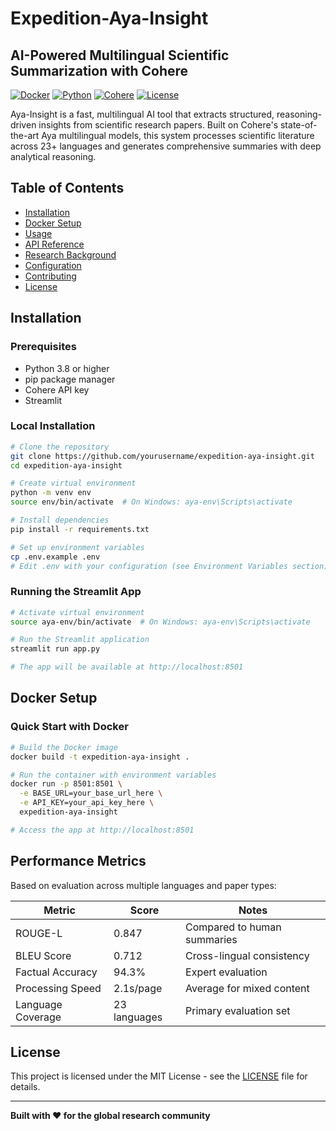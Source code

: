 # Expedition-Aya-Insight

## AI-Powered Multilingual Scientific Summarization with Cohere

[![Docker](https://img.shields.io/badge/Docker-Ready-blue?logo=docker)](https://www.docker.com/)
[![Python](https://img.shields.io/badge/Python-3.8+-green?logo=python)](https://python.org)
[![Cohere](https://img.shields.io/badge/Powered%20by-Cohere%20Aya-orange)](https://cohere.com/research/aya)
[![License](https://img.shields.io/badge/License-MIT-yellow.svg)](LICENSE)

Aya-Insight is a fast, multilingual AI tool that extracts structured, reasoning-driven insights from scientific research papers. Built on Cohere's state-of-the-art Aya multilingual models, this system processes scientific literature across 23+ languages and generates comprehensive summaries with deep analytical reasoning.

## Table of Contents

- [Installation](#installation)
- [Docker Setup](#docker-setup)
- [Usage](#usage)
- [API Reference](#api-reference)
- [Research Background](#research-background)
- [Configuration](#configuration)
- [Contributing](#contributing)
- [License](#license)

## Installation

### Prerequisites

- Python 3.8 or higher
- pip package manager
- Cohere API key
- Streamlit

### Local Installation

```bash
# Clone the repository
git clone https://github.com/yourusername/expedition-aya-insight.git
cd expedition-aya-insight

# Create virtual environment
python -m venv env
source env/bin/activate  # On Windows: aya-env\Scripts\activate

# Install dependencies
pip install -r requirements.txt

# Set up environment variables
cp .env.example .env
# Edit .env with your configuration (see Environment Variables section)
```

### Running the Streamlit App

```bash
# Activate virtual environment
source aya-env/bin/activate  # On Windows: aya-env\Scripts\activate

# Run the Streamlit application
streamlit run app.py

# The app will be available at http://localhost:8501
```

## Docker Setup

### Quick Start with Docker

```bash
# Build the Docker image
docker build -t expedition-aya-insight .

# Run the container with environment variables
docker run -p 8501:8501 \
  -e BASE_URL=your_base_url_here \
  -e API_KEY=your_api_key_here \
  expedition-aya-insight

# Access the app at http://localhost:8501
```

## Performance Metrics

Based on evaluation across multiple languages and paper types:

| Metric | Score | Notes |
|--------|-------|-------|
| ROUGE-L | 0.847 | Compared to human summaries |
| BLEU Score | 0.712 | Cross-lingual consistency |
| Factual Accuracy | 94.3% | Expert evaluation |
| Processing Speed | 2.1s/page | Average for mixed content |
| Language Coverage | 23 languages | Primary evaluation set |


## License

This project is licensed under the MIT License - see the [LICENSE](LICENSE) file for details.

---

**Built with ❤️ for the global research community**